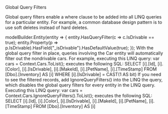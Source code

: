 Global Query Filters

Global query filters enable a where clause to be added into all LINQ queries for a particular entity. For example,
a common database design pattern is to use soft deletes instead of hard deletes.

modelBuilder.Entity<Car>(entity =>
{
entity.HasQueryFilter(c => c.IsDrivable == true);
entity.Property(p => p.IsDrivable).HasField("_isDrivable").HasDefaultValue(true);
});
With the global query filter in place, queries involving the Car entity will automatically filter out the
nondrivable cars. For example, executing this LINQ query:
var cars = Context.Cars.ToList();
executes the following SQL:
SELECT [i].[Id], [i].[Color], [i].[IsDrivable], [i].[MakeId], [i].[PetName], [i].[TimeStamp]
FROM [Dbo].[Inventory] AS [i]
WHERE [i].[IsDrivable] = CAST(1 AS bit)
If you need to see the filtered records, add IgnoreQueryFilters() into the LINQ the query, which
disables the global query filters for every entity in the LINQ query. Executing this LINQ query:
var cars = Context.Cars.IgnoreQueryFilters().ToList();
executes the following SQL:
SELECT [i].[Id], [i].[Color], [i].[IsDrivable], [i].[MakeId], [i].[PetName], [i].[TimeStamp]
FROM [Dbo].[Inventory] AS [i]


